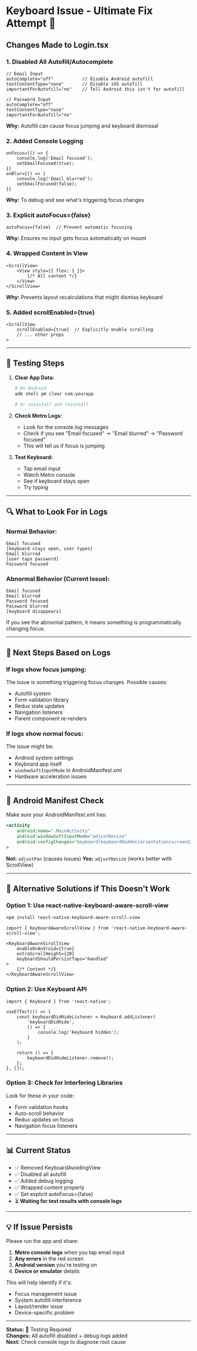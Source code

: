# Keyboard Issue - Ultimate Fix Attempt 🔧

## Changes Made to Login.tsx

### 1. **Disabled All Autofill/Autocomplete**
```tsx
// Email Input
autoComplete="off"           // Disable Android autofill
textContentType="none"       // Disable iOS autofill
importantForAutofill="no"    // Tell Android this isn't for autofill

// Password Input  
autoComplete="off"
textContentType="none"
importantForAutofill="no"
```

**Why:** Autofill can cause focus jumping and keyboard dismissal

### 2. **Added Console Logging**
```tsx
onFocus={() => {
    console.log('Email focused');
    setEmailFocused(true);
}}
onBlur={() => {
    console.log('Email blurred');
    setEmailFocused(false);
}}
```

**Why:** To debug and see what's triggering focus changes

### 3. **Explicit autoFocus={false}**
```tsx
autoFocus={false}  // Prevent automatic focusing
```

**Why:** Ensures no input gets focus automatically on mount

### 4. **Wrapped Content in View**
```tsx
<ScrollView>
    <View style={{ flex: 1 }}>
        {/* All content */}
    </View>
</ScrollView>
```

**Why:** Prevents layout recalculations that might dismiss keyboard

### 5. **Added scrollEnabled={true}**
```tsx
<ScrollView
    scrollEnabled={true}  // Explicitly enable scrolling
    // ... other props
>
```

---

## 🧪 Testing Steps

1. **Clear App Data:**
   ```bash
   # On Android
   adb shell pm clear com.yourapp
   
   # Or uninstall and reinstall
   ```

2. **Check Metro Logs:**
   - Look for the console.log messages
   - Check if you see "Email focused" → "Email blurred" → "Password focused"
   - This will tell us if focus is jumping

3. **Test Keyboard:**
   - Tap email input
   - Watch Metro console
   - See if keyboard stays open
   - Try typing

---

## 🔍 What to Look For in Logs

### **Normal Behavior:**
```
Email focused
[keyboard stays open, user types]
Email blurred
[user taps password]
Password focused
```

### **Abnormal Behavior (Current Issue):**
```
Email focused
Email blurred
Password focused
Password blurred
[keyboard disappears]
```

If you see the abnormal pattern, it means something is programmatically changing focus.

---

## 🎯 Next Steps Based on Logs

### **If logs show focus jumping:**
The issue is something triggering focus changes. Possible causes:
- Autofill system
- Form validation library
- Redux state updates
- Navigation listeners
- Parent component re-renders

### **If logs show normal focus:**
The issue might be:
- Android system settings
- Keyboard app itself
- `windowSoftInputMode` in AndroidManifest.xml
- Hardware acceleration issues

---

## 📱 Android Manifest Check

Make sure your AndroidManifest.xml has:

```xml
<activity
    android:name=".MainActivity"
    android:windowSoftInputMode="adjustResize"
    android:configChanges="keyboard|keyboardHidden|orientation|screenSize|uiMode"
>
```

**Not:** `adjustPan` (causes issues)
**Yes:** `adjustResize` (works better with ScrollView)

---

## 🔧 Alternative Solutions if This Doesn't Work

### **Option 1: Use react-native-keyboard-aware-scroll-view**
```bash
npm install react-native-keyboard-aware-scroll-view
```

```tsx
import { KeyboardAwareScrollView } from 'react-native-keyboard-aware-scroll-view';

<KeyboardAwareScrollView
    enableOnAndroid={true}
    extraScrollHeight={20}
    keyboardShouldPersistTaps="handled"
>
    {/* Content */}
</KeyboardAwareScrollView>
```

### **Option 2: Use Keyboard API**
```tsx
import { Keyboard } from 'react-native';

useEffect(() => {
    const keyboardDidHideListener = Keyboard.addListener(
        'keyboardDidHide',
        () => {
            console.log('Keyboard hidden');
        }
    );

    return () => {
        keyboardDidHideListener.remove();
    };
}, []);
```

### **Option 3: Check for Interfering Libraries**
Look for these in your code:
- Form validation hooks
- Auto-scroll behavior
- Redux updates on focus
- Navigation focus listeners

---

## 📊 Current Status

- ✅ Removed KeyboardAvoidingView
- ✅ Disabled all autofill
- ✅ Added debug logging
- ✅ Wrapped content properly
- ✅ Set explicit autoFocus={false}
- ⏳ **Waiting for test results with console logs**

---

## 💡 If Issue Persists

Please run the app and share:
1. **Metro console logs** when you tap email input
2. **Any errors** in the red screen
3. **Android version** you're testing on
4. **Device or emulator** details

This will help identify if it's:
- Focus management issue
- System autofill interference
- Layout/render issue
- Device-specific problem

---

**Status:** 🔄 Testing Required  
**Changes:** All autofill disabled + debug logs added  
**Next:** Check console logs to diagnose root cause
